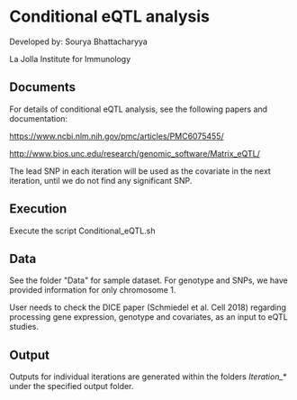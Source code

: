 Conditional eQTL analysis
=======================================

Developed by: Sourya Bhattacharyya

La Jolla Institute for Immunology

Documents
-------------

For details of conditional eQTL analysis, see the following papers and documentation:

https://www.ncbi.nlm.nih.gov/pmc/articles/PMC6075455/

http://www.bios.unc.edu/research/genomic_software/Matrix_eQTL/

The lead SNP in each iteration will be used as the covariate in the next iteration, 
until we do not find any significant SNP.

Execution
-------------

Execute the script 
Conditional_eQTL.sh

Data
--------

See the folder "Data" for sample dataset.
For genotype and SNPs, we have provided information for only chromosome 1.

User needs to check the DICE paper (Schmiedel et al. Cell 2018) regarding processing gene expression, genotype and covariates, as an input to eQTL studies.

Output
----------

Outputs for individual iterations are generated within the folders *Iteration_\** under the specified output folder.


